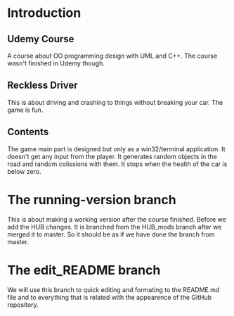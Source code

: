 # Introduction

## Udemy Course

A course about OO programming design with UML and C++. The course wasn't finished in Udemy though.

## Reckless Driver

This is about driving and crashing to things without breaking your car.
The game is fun.

## Contents

The game main part is designed but only as a win32/terminal application. It doesn't get any input from the player. It generates random objects in the road and random colissions with them. It stops when the health of the car is below zero.

# The running-version branch

This is about making a working version after the course finished. Before we add the HUB changes.
It is branched from the HUB_mods branch after we merged it to master. So it should be as if we have done the branch from master.

# The edit_README branch

We will use this branch to quick editing and formating to the README.md file and to everything that is related with the appearence of the GitHub repository.
